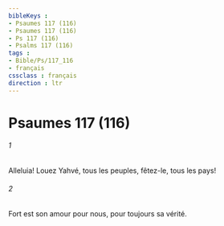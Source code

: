 ```yaml
---
bibleKeys : 
- Psaumes 117 (116)
- Psaumes 117 (116)
- Ps 117 (116)
- Psalms 117 (116)
tags : 
- Bible/Ps/117_116
- français
cssclass : français
direction : ltr
---
```


# Psaumes 117 (116)

###### 1
Alleluia! Louez Yahvé, tous les peuples, fêtez-le, tous les pays!
###### 2
Fort est son amour pour nous, pour toujours sa vérité.
